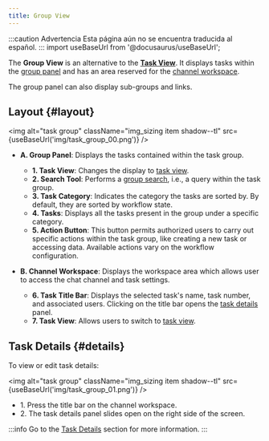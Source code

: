 ```yaml
---
title: Group View
---
```


:::caution Advertencia
Esta página aún no se encuentra traducida al español.
:::
import useBaseUrl from '@docusaurus/useBaseUrl'; 

The **Group View** is an alternative to the [**Task View**](/docs/documentation/client/tasks/taskview). It displays tasks within the [group panel](/docs/documentation/client/groups#group-view) and has an area reserved for the [channel workspace](/docs/documentation/client/channels).

The group panel can also display sub-groups and links.

## Layout {#layout}

<img alt="task group" className="img_sizing item shadow--tl" src={useBaseUrl('img/task_group_00.png')} />
<br/>

- **<span className="badge badge--danger">A.</span> Group Panel**: Displays the tasks contained within the task group. 
  - **<span className="badge badge--success">1.</span> Task View**: Changes the display to [task view](/docs/documentation/client/tasks/taskview).
  - **<span className="badge badge--success">2.</span> Search Tool**: Performs a [group search](/docs/documentation/client/client_search#group-search), i.e., a query within the task group.
  - **<span className="badge badge--warning">3.</span> Task Category**: Indicates the category the tasks are sorted by. By default, they are sorted by workflow state.
  - **<span className="badge badge--warning">4.</span> Tasks**: Displays all the tasks present in the group under a specific category.
  - **<span className="badge badge--warning">5.</span> Action Button**: This button permits authorized users to carry out specific actions within the task group, like creating a new task or accessing data. Available actions vary on the workflow configuration.

- **<span className="badge badge--danger">B.</span> Channel Workspace**: Displays the workspace area which allows user to access the chat channel and task settings.
  - **<span className="badge badge--info">6.</span> Task Title Bar**: Displays the selected task's name, task number, and associated users. Clicking on the title bar opens the [task details](/docs/documentation/client/tasks/task_details) panel.
  - **<span className="badge badge--info">7.</span> Task View**: Allows users to switch to [task view](/docs/documentation/client/tasks/taskview).


## Task Details {#details}
To view or edit task details:

<img alt="task group" className="img_sizing item shadow--tl" src={useBaseUrl('img/task_group_01.png')} />
<br/>

- <span className="badge badge--danger">1.</span> Press the title bar on the channel workspace.
- <span className="badge badge--danger">2.</span> The task details panel slides open on the right side of the screen.

:::info
Go to the [Task Details](/docs/documentation/client/tasks/task_details) section for more information.
:::

